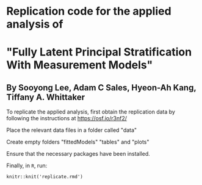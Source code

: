 # Replication code for the applied analysis of
# "Fully Latent Principal Stratification With Measurement Models"
## By Sooyong Lee, Adam C Sales, Hyeon-Ah Kang, Tiffany A. Whittaker


To replicate the applied analysis, first obtain the replication data by following the instructions at https://osf.io/r3nf2/

Place the relevant data files in a folder called "data" 

Create empty folders "fittedModels" "tables" and "plots"

Ensure that the necessary packages have been installed.

Finally, in `R`, run:

```
knitr::knit('replicate.rmd')
```